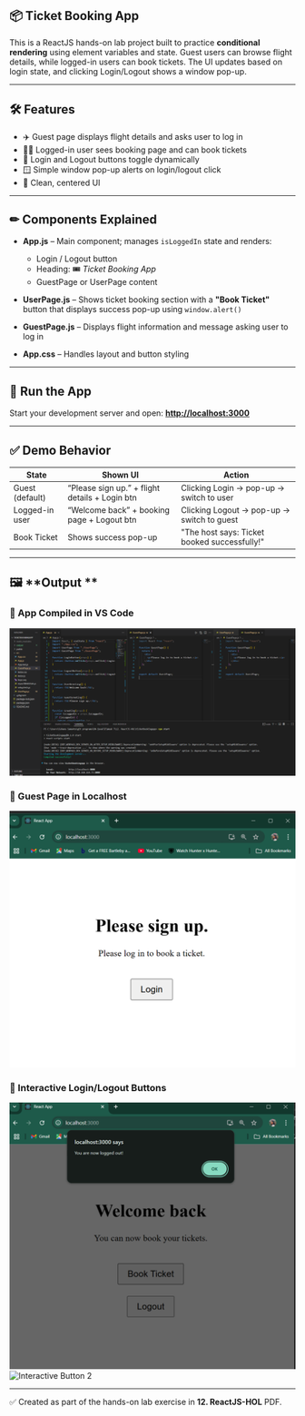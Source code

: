 

## 📦 **Ticket Booking App**

This is a ReactJS hands-on lab project built to practice **conditional rendering** using element variables and state.
Guest users can browse flight details, while logged-in users can book tickets. The UI updates based on login state, and clicking Login/Logout shows a window pop-up.

---

## 🛠 **Features**

* ✈️ Guest page displays flight details and asks user to log in
* 🙋‍♂️ Logged-in user sees booking page and can book tickets
* 🔁 Login and Logout buttons toggle dynamically
* 🪟 Simple window pop-up alerts on login/logout click
* 🎨 Clean, centered UI

---

## ✏ **Components Explained**

* **App.js** – Main component; manages `isLoggedIn` state and renders:

  * Login / Logout button
  * Heading: 🎟️ *Ticket Booking App*
  * GuestPage or UserPage content
* **UserPage.js** – Shows ticket booking section with a **"Book Ticket"** button that displays success pop-up using `window.alert()`
* **GuestPage.js** – Displays flight information and message asking user to log in
* **App.css** – Handles layout and button styling

---

## 🚀 **Run the App**

Start your development server and open:
**[http://localhost:3000](http://localhost:3000)**

---

## ✅ **Demo Behavior**

| State           | Shown UI                                       | Action                                       |
| --------------- | ---------------------------------------------- | -------------------------------------------- |
| Guest (default) | “Please sign up.” + flight details + Login btn | Clicking Login → pop-up → switch to user     |
| Logged-in user  | “Welcome back” + booking page + Logout btn     | Clicking Logout → pop-up → switch to guest   |
| Book Ticket     | Shows success pop-up                           | "The host says: Ticket booked successfully!" |

---

## 🖼️ **Output **

### 🧠 App Compiled in VS Code

![VS Code Compilation](https://github.com/Suhana-Samanta/Cognizant-Digital-Nurture-4.0-JavaFSE-SupersetID-6403192-/raw/main/Week%207/12.%20ReactJS-HOL/ticketbookingapp/output/VS%20Code%20App%20successful%20compilation.png)

### 🧳 Guest Page in Localhost

![Guest Page](https://github.com/Suhana-Samanta/Cognizant-Digital-Nurture-4.0-JavaFSE-SupersetID-6403192-/raw/main/Week%207/12.%20ReactJS-HOL/ticketbookingapp/output/guestpage%20in%20local%20host.png)

### 🎯 Interactive Login/Logout Buttons

![Interactive Button 1](https://github.com/Suhana-Samanta/Cognizant-Digital-Nurture-4.0-JavaFSE-SupersetID-6403192-/raw/main/Week%207/12.%20ReactJS-HOL/ticketbookingapp/output/interactive%20button.png)
![Interactive Button 2](https://github.com/Suhana-Samanta/Cognizant-Digital-Nurture-4.0-JavaFSE-SupersetID-6403192-/raw/main/Week%207/12.%20ReactJS-HOL/ticketbookingapp/output/interactive%20button%20\(2\).png)

---

✅ Created as part of the hands-on lab exercise in **12. ReactJS-HOL** PDF.

